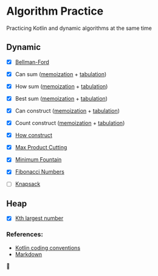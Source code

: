 # Algorithm Practice
Practicing Kotlin and dynamic algorithms at the same time

## Dynamic 
- [x] [Bellman-Ford](src/bellmanFord/Bellman-Ford.kt)
- [x] Can sum ([memoization](src/canSum/CanSum.kt) + [tabulation](src/canSum/CanSumTabu.kt))
- [x] How sum ([memoization](src/howSum/HowSum.kt) + [tabulation](src/howSum/HowSumTabulation.kt))
- [x] Best sum ([memoization](src/bestSum/BestSum.kt) + [tabulation](src/bestSum/BestSumTabulation.kt))
- [x] Can construct ([memoization](src/canConstruct/CanConstruct.kt) + [tabulation](src/canConstruct/CanConstructTabu.kt))
- [x] Count construct ([memoization](src/countConstruct/CountConstruct.kt) + [tabulation](src/countConstruct/CountConstructTabu.kt))
- [x] [How construct](src/howConstruct/HowConstruct.kt)
- [x] [Max Product Cutting](src/maxProductCutting/MaxProductCutting.kt)
- [x] [Minimum Fountain](src/minimumFountains/MinimumFountains.kt)
- [x] [Fibonacci Numbers](src/fibonacciNumbers/FibonacciNumbers.kt)
- [ ] [Knapsack](src/knapsack/Knapsack.kt)


## Heap
- [x] [Kth largest number](src/kthLargestNumber/KthLargestNumber.kt)

### References:
- [Kotlin coding conventions](https://kotlinlang.org/docs/coding-conventions.html#function-names)
- [Markdown](https://guides.github.com/features/mastering-markdown/)


:potato:
